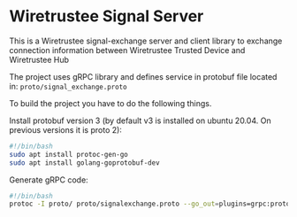 # Wiretrustee Signal Server

This is a Wiretrustee signal-exchange server and client library to exchange connection information between Wiretrustee Trusted Device and Wiretrustee Hub

The project uses gRPC library and defines service in protobuf file located in:
 ```proto/signal_exchange.proto```

 To build the project you have to do the following things.

Install protobuf version 3 (by default v3 is installed on ubuntu 20.04. On previous versions it is proto 2):

```bash
#!/bin/bash
sudo apt install protoc-gen-go
sudo apt install golang-goprotobuf-dev
```

Generate gRPC code:

```bash
#!/bin/bash
protoc -I proto/ proto/signalexchange.proto --go_out=plugins=grpc:proto
```
